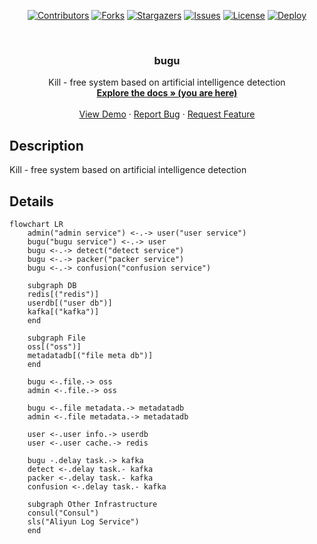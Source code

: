 <div id="top"></div>

<!-- PROJECT SHIELDS -->
<p align="center">
<a href="https://github.com/hominsu/bugu/graphs/contributors"><img src="https://img.shields.io/github/contributors/hominsu/bugu.svg?style=for-the-badge" alt="Contributors"></a>
<a href="https://github.com/hominsu/bugu/network/members"><img src="https://img.shields.io/github/forks/hominsu/bugu.svg?style=for-the-badge" alt="Forks"></a>
<a href="https://github.com/hominsu/bugu/stargazers"><img src="https://img.shields.io/github/stars/hominsu/bugu.svg?style=for-the-badge" alt="Stargazers"></a>
<a href="https://github.com/hominsu/bugu/issues"><img src="https://img.shields.io/github/issues/hominsu/bugu.svg?style=for-the-badge" alt="Issues"></a>
<a href="https://github.com/hominsu/bugu/blob/master/LICENSE"><img src="https://img.shields.io/github/license/hominsu/bugu.svg?style=for-the-badge" alt="License"></a>
<a href="https://github.com/hominsu/bugu/actions/workflows/docker-publish.yml"><img src="https://img.shields.io/github/workflow/status/hominsu/bugu/Docker%20Deploy?style=for-the-badge" alt="Deploy"></a>
</p>


<!-- PROJECT LOGO -->
<br/>
<div align="center">
<!--   <a href="https://github.com/hominsu/bugu">
    <img src="images/logo.png" alt="Logo" width="80" height="80">
  </a> -->

<h3 align="center">bugu</h3>

  <p align="center">
    Kill - free system based on artificial intelligence detection
    <br/>
    <a href="https://hominsu.github.io/bugu/"><strong>Explore the docs » (you are here)</strong></a>
    <br/>
    <br/>
    <a href="https://github.com/hominsu/bugu">View Demo</a>
    ·
    <a href="https://github.com/hominsu/bugu/issues">Report Bug</a>
    ·
    <a href="https://github.com/hominsu/bugu/issues">Request Feature</a>
  </p>
</div>

## Description

Kill - free system based on artificial intelligence detection

## Details

```mermaid
flowchart LR
	admin("admin service") <-.-> user("user service")
	bugu("bugu service") <-.-> user
	bugu <-.-> detect("detect service")
	bugu <-.-> packer("packer service")
	bugu <-.-> confusion("confusion service")
	
	subgraph DB
	redis[("redis")]
	userdb[("user db")]
	kafka[("kafka")]
	end
	
	subgraph File
	oss[("oss")]
	metadatadb[("file meta db")]
	end
	
	bugu <-.file.-> oss
	admin <-.file.-> oss
	
	bugu <-.file metadata.-> metadatadb
	admin <-.file metadata.-> metadatadb
	
	user <-.user info.-> userdb
	user <-.user cache.-> redis
	
	bugu -.delay task.-> kafka
	detect <-.delay task.- kafka
	packer <-.delay task.- kafka
	confusion <-.delay task.- kafka
	
	subgraph Other Infrastructure
	consul("Consul")
	sls("Aliyun Log Service")
	end
	
```
